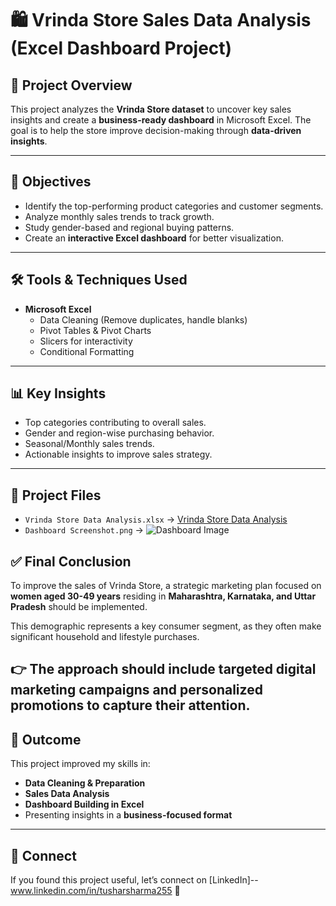 # 🛍️ Vrinda Store Sales Data Analysis (Excel Dashboard Project)  

## 📌 Project Overview  
This project analyzes the **Vrinda Store dataset** to uncover key sales insights and create a **business-ready dashboard** in Microsoft Excel. The goal is to help the store improve decision-making through **data-driven insights**.  

---

## 🎯 Objectives  
- Identify the top-performing product categories and customer segments.  
- Analyze monthly sales trends to track growth.  
- Study gender-based and regional buying patterns.  
- Create an **interactive Excel dashboard** for better visualization.  

---

## 🛠️ Tools & Techniques Used  
- **Microsoft Excel**  
  - Data Cleaning (Remove duplicates, handle blanks)  
  - Pivot Tables & Pivot Charts  
  - Slicers for interactivity  
  - Conditional Formatting  

---

## 📊 Key Insights  
- Top categories contributing to overall sales.  
- Gender and region-wise purchasing behavior.  
- Seasonal/Monthly sales trends.  
- Actionable insights to improve sales strategy.  

---

## 📂 Project Files  
- `Vrinda Store Data Analysis.xlsx` → [Vrinda Store Data Analysis](https://github.com/tushar2555/Vrinda-Store-Sales-Data-Analysis-Excel-Dashboard-Project-/blob/main/Vrinda%20Store%20Data%20Analysis.xlsx)  
- `Dashboard Screenshot.png` → ![Dashboard Image](https://github.com/user-attachments/assets/24a399e1-8451-4362-b21e-cd1311ad1143)
  
## ✅ Final Conclusion  
To improve the sales of Vrinda Store, a strategic marketing plan focused on **women aged 30-49 years** residing in **Maharashtra, Karnataka, and Uttar Pradesh** should be implemented.  

This demographic represents a key consumer segment, as they often make significant household and lifestyle purchases.  

👉 The approach should include **targeted digital marketing campaigns** and **personalized promotions** to capture their attention.  
---

## 🚀 Outcome  
This project improved my skills in:  
- **Data Cleaning & Preparation**  
- **Sales Data Analysis**  
- **Dashboard Building in Excel**  
- Presenting insights in a **business-focused format**  

---

## 🔗 Connect  
If you found this project useful, let’s connect on [LinkedIn]--www.linkedin.com/in/tusharsharma255 🤝 
